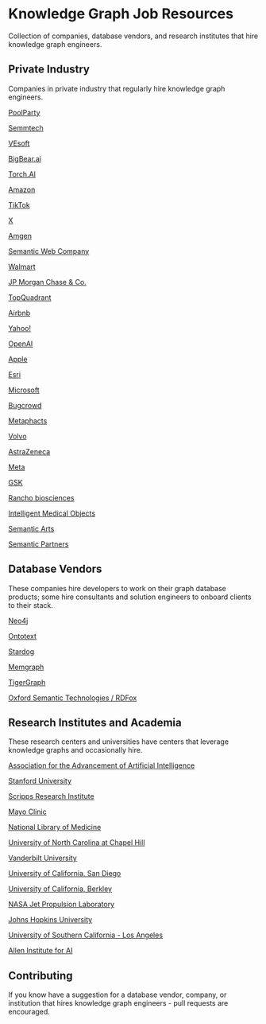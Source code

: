 # Knowledge Graph Job Resources

Collection of companies, database vendors, and research institutes that hire knowledge graph engineers.

## Private Industry

Companies in private industry that regularly hire knowledge graph engineers.

[PoolParty](https://www.poolparty.biz)

[Semmtech](https://semmtech.com/)

[VEsoft](https://vesoft.com/)

[BigBear.ai](https://careers.bigbear.ai/jobs)

[Torch.AI](https://www.torch.ai/careers)

[Amazon](https://www.aboutamazon.com/)

[TikTok](https://www.tiktok.com/)

[X](https://twitter.com/)

[Amgen](https://www.amgen.com/)

[Semantic Web Company](https://semantic-web.com/)

[Walmart](https://walmart.com)

[JP Morgan Chase & Co.](https://www.jpmorganchase.com/)

[TopQuadrant](https://www.topquadrant.com)

[Airbnb](https://www.airbnb.com/)

[Yahoo!](https://www.yahoo.com)

[OpenAI](https://openai.com/)

[Apple](https://www.apple.com/)

[Esri](https://www.esri.com/)

[Microsoft](https://www.microsoft.com)

[Bugcrowd](https://www.bugcrowd.com/)

[Metaphacts](https://metaphacts.com/)

[Volvo](https://www.volvocars.com/)

[AstraZeneca](https://www.astrazeneca.com/)

[Meta](https://meta.com/)

[GSK](https://www.gsk.com/)

[Rancho biosciences](https://ranchobiosciences.com/)

[Intelligent Medical Objects](https://www.imohealth.com/)

[Semantic Arts](https://www.semanticarts.com/careers/)

[Semantic Partners](https://www.semanticpartners.com/hiring/)

## Database Vendors

These companies hire developers to work on their graph database products; some hire consultants and solution engineers to onboard clients to their stack.

[Neo4j](https://neo4j.com/)

[Ontotext](https://www.ontotext.com/)

[Stardog](https://www.stardog.com/)

[Memgraph](https://memgraph.com/)

[TigerGraph](https://www.tigergraph.com/)

[Oxford Semantic Technologies / RDFox](https://www.oxfordsemantic.tech)

## Research Institutes and Academia

These research centers and universities have centers that leverage knowledge graphs and occasionally hire.

[Association for the Advancement of Artificial Intelligence](https://aaai.org/)

[Stanford University](https://www.stanford.edu/)

[Scripps Research Institute](https://www.scripps.edu/)

[Mayo Clinic](https://www.mayoclinic.org/)

[National Library of Medicine](https://www.nlm.nih.gov/)

[University of North Carolina at Chapel Hill](https://www.unc.edu/)

[Vanderbilt University](https://www.vanderbilt.edu/)

[University of California, San Diego](https://ucsd.edu/)

[University of California, Berkley](https://berkeley.edu)

[NASA Jet Propulsion Laboratory](https://www.jpl.nasa.gov/)

[Johns Hopkins University](https://www.jhu.edu/)

[University of Southern California - Los Angeles](https://www.usc.edu/)

[Allen Institute for AI](https://allenai.org/)

## Contributing

If you know have a suggestion for a database vendor, company, or institution that hires knowledge graph engineers - pull requests are encouraged.
